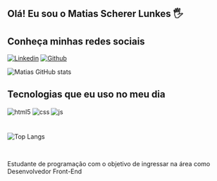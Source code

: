 
## Olá! Eu sou o Matias Scherer Lunkes 🖐️
##
## Conheça minhas redes sociais



[![Linkedin](https://img.shields.io/badge/LinkedIn-0077B5?style=for-the-badge&logo=linkedin&logoColor=white)](https://www.linkedin.com/in/mslunkes/)
[![Github](https://img.shields.io/badge/GitHub-100000?style=for-the-badge&logo=github&logoColor=white)](https://github.com/mslunkes)




![Matias GitHub stats](https://github-readme-stats.vercel.app/api?username=mslunkes&show_icons=true&theme=dracula&count_private=true)
<!--https://github.com/anuraghazra/github-readme-stats-->

## Tecnologias que eu uso no meu dia

<div style="display: inline_block">
  <img align="center" alt="html5" src="https://img.shields.io/badge/HTML5-E34F26?style=for-the-badge&logo=html5&logoColor=white" />
  <img align="center" alt="css" src="https://img.shields.io/badge/CSS3-1572B6?style=for-the-badge&logo=css3&logoColor=white" />
  <img align="center" alt="js" src="https://img.shields.io/badge/JavaScript-F7DF1E?style=for-the-badge&logo=javascript&logoColor=black" />


  # 
![Top Langs](https://github-readme-stats.vercel.app/api/top-langs/?username=mslunkes&hide_progress=donut)

</div><br/>

Estudante de programação com o objetivo de ingressar na área como Desenvolvedor Front-End






<!--
- 🔭 I’m currently working on ...
- 🌱 I’m currently learning ...
- 👯 I’m looking to collaborate on ...
- 🤔 I’m looking for help with ...
- 💬 Ask me about ...
- 📫 How to reach me: ...
- 😄 Pronouns: ...
- ⚡ Fun fact: ...
-->
